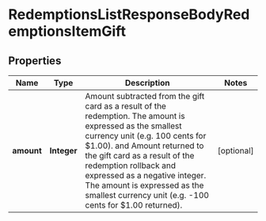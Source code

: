 

# RedemptionsListResponseBodyRedemptionsItemGift


## Properties

| Name | Type | Description | Notes |
|------------ | ------------- | ------------- | -------------|
|**amount** | **Integer** | Amount subtracted from the gift card as a result of the redemption. The amount is expressed as the smallest currency unit (e.g. 100 cents for $1.00). and Amount returned to the gift card as a result of the redemption rollback and expressed as a negative integer. The amount is expressed as the smallest currency unit (e.g. -100 cents for $1.00 returned). |  [optional] |



